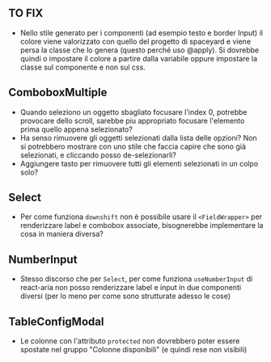 ## TO FIX

- Nello stile generato per i componenti (ad esempio testo e border Input) il colore viene valorizzato con quello del progetto di spaceyard e viene persa la classe che lo genera (questo perché uso @apply). Si dovrebbe quindi o impostare il colore a partire dalla variabile oppure impostare la classe sul componente e non sul css.

## ComboboxMultiple

- Quando seleziono un oggetto sbagliato focusare l'index 0, potrebbe provocare dello scroll, sarebbe piu appropriato focusare l'elemento prima quello appena selezionato?
- Ha senso rimuovere gli oggetti selezionati dalla lista delle opzioni? Non si potrebbero mostrare con uno stile che faccia capire che sono già selezionati, e cliccando posso de-selezionarli?
- Aggiungere tasto per rimuovere tutti gli elementi selezionati in un colpo solo?

## Select

- Per come funziona `downshift` non è possibile usare il `<FieldWrapper>` per renderizzare label e combobox associate, bisognerebbe implementare la cosa in maniera diversa?

## NumberInput

- Stesso discorso che per `Select`, per come funziona `useNumberInput` di react-aria non posso renderizzare label e input in due componenti diversi (per lo meno per come sono strutturate adesso le cose)

## TableConfigModal

- Le colonne con l'attributo `protected` non dovrebbero poter essere spostate nel gruppo "Colonne disponibili" (e quindi rese non visibili)